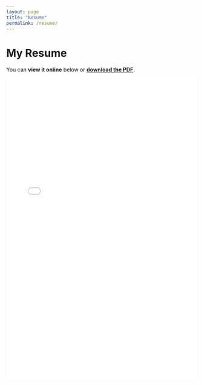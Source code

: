 ```yaml
---
layout: page
title: "Resume"
permalink: /resume/
---
```


# My Resume

You can **view it online** below or **[download the PDF](../assets/DanielLC_CV.pdf)**.

<embed src="./assets/DanielLC_CV.pdf" type="application/pdf" width="100%" height="800px" />
